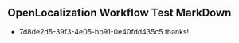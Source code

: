 ## OpenLocalization Workflow Test MarkDown
* 7d8de2d5-39f3-4e05-bb91-0e40fdd435c5 
thanks!<!--HONumber=Mar16_HO4-->
